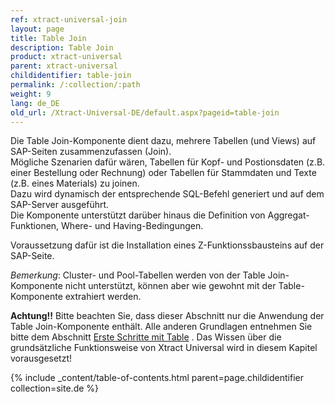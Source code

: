 ```yaml
---
ref: xtract-universal-join
layout: page
title: Table Join
description: Table Join
product: xtract-universal
parent: xtract-universal
childidentifier: table-join
permalink: /:collection/:path
weight: 9
lang: de_DE
old_url: /Xtract-Universal-DE/default.aspx?pageid=table-join
---
```


Die Table Join-Komponente dient dazu, mehrere Tabellen (und Views) auf SAP-Seiten zusammenzufassen (Join).  <br>
Mögliche Szenarien dafür wären, Tabellen für Kopf- und Postionsdaten (z.B. einer Bestellung oder Rechnung) oder Tabellen für Stammdaten und Texte (z.B. eines Materials) zu joinen. <br>
Dazu wird dynamisch der entsprechende SQL-Befehl generiert und auf dem SAP-Server ausgeführt. <br>
Die Komponente unterstützt darüber hinaus die Definition von Aggregat-Funktionen, Where- und Having-Bedingungen. 

Voraussetzung dafür ist die Installation eines Z-Funktionssbausteins auf der SAP-Seite. 

*Bemerkung*: Cluster- und Pool-Tabellen werden von der Table Join-Komponente nicht unterstützt, können aber wie gewohnt mit der Table-Komponente extrahiert werden. 

**Achtung!!** Bitte beachten Sie, dass dieser Abschnitt nur die Anwendung der Table Join-Komponente enthält. Alle anderen Grundlagen entnehmen Sie bitte dem Abschnitt [Erste Schritte mit Table](./erste-schritte-mit-xtract-table) . Das Wissen über die grundsätzliche Funktionsweise von Xtract Universal wird in diesem Kapitel vorausgesetzt!

{% include _content/table-of-contents.html parent=page.childidentifier collection=site.de %}